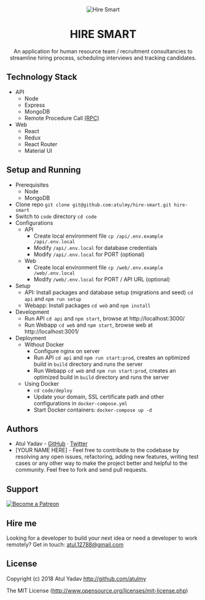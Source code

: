 <p align="center">
  <img src="https://raw.githubusercontent.com/atulmy/atulmy.github.io/master/images/hire-smart/hero-shadow.png" alt="Hire Smart" />
</p>

<h1 align="center">HIRE SMART</h1>
<p align="center">An application for human resource team / recruitment consultancies to streamline hiring process, scheduling interviews and tracking candidates.</p>

## Technology Stack
  - API
    - Node
    - Express
    - MongoDB
    - Remote Procedure Call [(RPC)](https://github.com/atulmy/wispy)
  - Web
    - React
    - Redux
    - React Router
    - Material UI

## Setup and Running
- Prerequisites
  - Node
  - MongoDB
- Clone repo `git clone git@github.com:atulmy/hire-smart.git hire-smart`
- Switch to `code` directory `cd code`
- Configurations
  - API
    - Create local environment file `cp /api/.env.example /api/.env.local`
    - Modify `/api/.env.local` for database credentials
    - Modify `/api/.env.local` for PORT (optional)
  - Web
    - Create local environment file `cp /web/.env.example /web/.env.local`
    - Modify `/web/.env.local` for PORT / API URL (optional)
- Setup
  - API: Install packages and database setup (migrations and seed) `cd api` and `npm run setup`
  - Webapp: Install packages `cd web` and `npm install`
- Development
  - Run API `cd api` and `npm start`, browse at http://localhost:3000/
  - Run Webapp `cd web` and `npm start`, browse web at http://localhost:3001/
- Deployment
  - Without Docker
      - Configure nginx on server
      - Run API `cd api` and `npm run start:prod`, creates an optimized build in `build` directory and runs the server
      - Run Webapp `cd web` and `npm run start:prod`, creates an optimized build in `build` directory and runs the server
  - Using Docker
      - `cd code/deploy`
      - Update your domain, SSL certificate path and other configurations in `docker-compose.yml`
      - Start Docker containers: `docker-compose up -d`
  

## Authors
- Atul Yadav - [GitHub](https://github.com/atulmy) · [Twitter](https://twitter.com/atulmy)
- [YOUR NAME HERE] - Feel free to contribute to the codebase by resolving any open issues, refactoring, adding new features, writing test cases or any other way to make the project better and helpful to the community. Feel free to fork and send pull requests.

## Support
[![Become a Patreon](https://raw.githubusercontent.com/atulmy/atulmy.github.io/master/images/mix/patreon.png?v=1)](https://www.patreon.com/atulmy)

## Hire me
Looking for a developer to build your next idea or need a developer to work remotely? Get in touch: [atul.12788@gmail.com](mailto:atul.12788@gmail.com)

## License
Copyright (c) 2018 Atul Yadav http://github.com/atulmy

The MIT License (http://www.opensource.org/licenses/mit-license.php)
